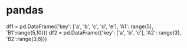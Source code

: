 # pandas
df1 = pd.DataFrame({'key': ['a', 'b', 'c', 'd', 'e'],                     'A1': range(5),                      'B1':range(5,10)})  df2 = pd.DataFrame({'key': ['a', 'b', 'c'],                      'A2': range(3),                      'B2':range(3,6)})
